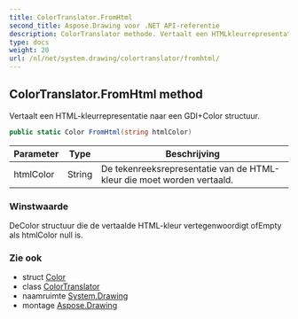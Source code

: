 ```yaml
---
title: ColorTranslator.FromHtml
second_title: Aspose.Drawing voor .NET API-referentie
description: ColorTranslator methode. Vertaalt een HTMLkleurrepresentatie naar een GDIColor structuur.
type: docs
weight: 20
url: /nl/net/system.drawing/colortranslator/fromhtml/
---
```

## ColorTranslator.FromHtml method

Vertaalt een HTML-kleurrepresentatie naar een GDI+Color structuur.

```csharp
public static Color FromHtml(string htmlColor)
```

| Parameter | Type | Beschrijving |
| --- | --- | --- |
| htmlColor | String | De tekenreeksrepresentatie van de HTML-kleur die moet worden vertaald. |

### Winstwaarde

DeColor structuur die de vertaalde HTML-kleur vertegenwoordigt ofEmpty als htmlColor null is.

### Zie ook

* struct [Color](../../color/)
* class [ColorTranslator](../)
* naamruimte [System.Drawing](../../colortranslator/)
* montage [Aspose.Drawing](../../../)


